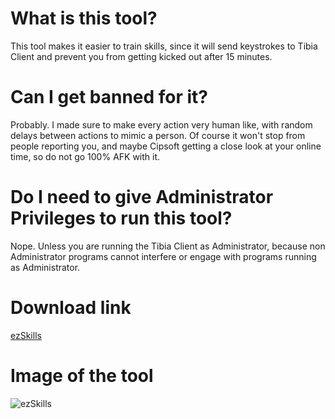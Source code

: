 # What is this tool?

This tool makes it easier to train skills, since it will send keystrokes to Tibia Client and prevent you from getting kicked out after 15 minutes.

# Can I get banned for it?

Probably. I made sure to make every action very human like, with random delays between actions to mimic a person. Of course it won't stop from people reporting you, and maybe Cipsoft getting a close look at your online time, so do not go 100% AFK with it.

# Do I need to give Administrator Privileges to run this tool?

Nope. Unless you are running the Tibia Client as Administrator, because non Administrator programs cannot interfere or engage with programs running as Administrator.

# Download link

[ezSkills](https://github.com/ils94/ezSkills/releases/download/release/ezSkills.zip)

# Image of the tool

![ezSkills](https://i.imgur.com/E1pNnNM.png)
